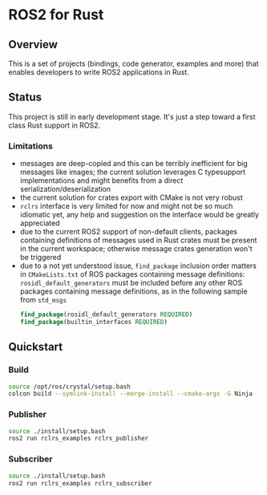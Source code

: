 # ROS2 for Rust

## Overview

This is a set of projects (bindings, code generator, examples and more) that enables developers to write ROS2
applications in Rust.

## Status

This project is still in early development stage. It's just a step toward a first class Rust support in ROS2.

### Limitations

- messages are deep-copied and this can be terribly inefficient for big messages like images; the current solution leverages C typesupport implementations and might benefits from a direct serialization/deserialization
- the current solution for crates export with CMake is not very robust
- `rclrs` interface is very limited for now and might not be so much idiomatic yet, any help and suggestion on the interface would be greatly appreciated
- due to the current ROS2 support of non-default clients, packages containing definitions of messages used in Rust crates must be present in the current workspace; otherwise message crates generation won't be triggered
- due to a not yet understood issue, `find_package` inclusion order matters in `CMakeLists.txt` of ROS packages containing message definitions:
    `rosidl_default_generators` must be included before any other ROS packages containing message definitions, as in the following sample from `std_msgs`
    ```cmake
    find_package(rosidl_default_generators REQUIRED)
    find_package(builtin_interfaces REQUIRED)
    ```

## Quickstart

### Build

```bash
source /opt/ros/crystal/setup.bash
colcon build --symlink-install --merge-install --cmake-args -G Ninja
```

### Publisher

```bash
source ./install/setup.bash
ros2 run rclrs_examples rclrs_publisher
```

### Subscriber

```bash
source ./install/setup.bash
ros2 run rclrs_examples rclrs_subscriber
```
